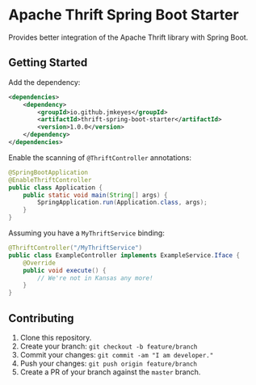 Apache Thrift Spring Boot Starter
=================================

Provides better integration of the Apache Thrift library with Spring Boot.

Getting Started
----------------

Add the dependency:

```xml
<dependencies>
    <dependency>
        <groupId>io.github.jmkeyes</groupId>
        <artifactId>thrift-spring-boot-starter</artifactId>
        <version>1.0.0</version>
    </dependency>
</dependencies>
```

Enable the scanning of `@ThriftController` annotations:

```java
@SpringBootApplication
@EnableThriftController
public class Application {
    public static void main(String[] args) {
        SpringApplication.run(Application.class, args);
    }
}
```

Assuming you have a `MyThriftService` binding:

```java
@ThriftController("/MyThriftService")
public class ExampleController implements ExampleService.Iface {
    @Override
    public void execute() {
        // We're not in Kansas any more!
    }
}
```

Contributing
------------

  1. Clone this repository.
  2. Create your branch: `git checkout -b feature/branch`
  3. Commit your changes: `git commit -am "I am developer."`
  4. Push your changes: `git push origin feature/branch`
  5. Create a PR of your branch against the `master` branch.
